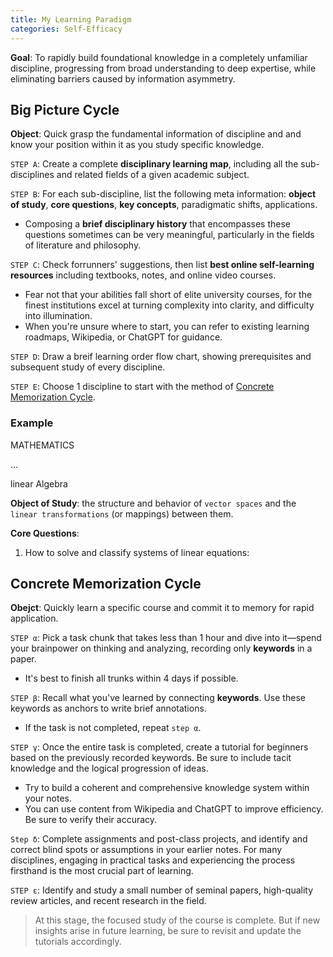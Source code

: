```yaml
---
title: My Learning Paradigm
categories: Self-Efficacy
---
```


**Goal**: To rapidly build foundational knowledge in a completely unfamiliar discipline, progressing from broad understanding to deep expertise, while eliminating barriers caused by information asymmetry.

## Big Picture Cycle

**Object**: Quick grasp the fundamental information of discipline and and know your position within it as you study specific knowledge.

`STEP A`: Create a complete **disciplinary learning map**, including all the sub-disciplines and related fields of a given academic subject. 

`STEP B`: For each sub-discipline, list the following meta information: **object of study**, **core questions**, **key concepts**, paradigmatic shifts, applications. 
  - Composing a **brief disciplinary history** that encompasses these questions sometimes can be very meaningful, particularly in the fields of literature and philosophy.

`STEP C`: Check forrunners' suggestions, then list **best online self-learning resources** including textbooks, notes, and online video courses.
  - Fear not that your abilities fall short of elite university courses, for the finest institutions excel at turning complexity into clarity, and difficulty into illumination.
  - When you're unsure where to start, you can refer to existing learning roadmaps, Wikipedia, or ChatGPT for guidance.

`STEP D`: Draw a breif learning order flow chart, showing prerequisites and subsequent study of every discipline.

`STEP E`: Choose 1 discipline to start with the method of [Concrete Memorization Cycle]().

### Example


MATHEMATICS

...

linear Algebra

**Object of Study**: the structure and behavior of `vector spaces` and the `linear transformations` (or mappings) between them.

**Core Questions**:
  1. How to solve and classify systems of linear equations: 



## Concrete Memorization Cycle

**Obejct**: Quickly learn a specific course and commit it to memory for rapid application.

`STEP α`: Pick a task chunk that takes less than 1 hour and dive into it—spend your brainpower on thinking and analyzing, recording only **keywords** in a paper.
  - It's best to finish all trunks within 4 days if possible.

`STEP β`: Recall what you've learned by connecting **keywords**. Use these keywords as anchors to write brief annotations.
  - If the task is not completed, repeat `step α`.

`STEP γ`: Once the entire task is completed, create a tutorial for beginners based on the previously recorded keywords. Be sure to include tacit knowledge and the logical progression of ideas.
  - Try to build a coherent and comprehensive knowledge system within your notes.
  - You can use content from Wikipedia and ChatGPT to improve efficiency. Be sure to verify their accuracy.

`Step δ`: Complete assignments and post-class projects, and identify and correct blind spots or assumptions in your earlier notes. For many disciplines, engaging in practical tasks and experiencing the process firsthand is the most crucial part of learning.

`STEP ε`: Identify and study a small number of seminal papers, high-quality review articles, and recent research in the field.

> At this stage, the focused study of the course is complete. But if new insights arise in future learning, be sure to revisit and update the tutorials accordingly.